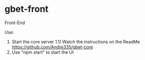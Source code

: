 # gbet-front
Front-End

Use: 
1) Start the core server
1.1) Watch the instructions on the ReadMe https://github.com/Andre335/gbet-core
2) Use "npm start" to start the UI

